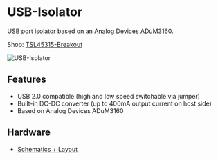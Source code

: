 # USB-Isolator
USB port isolator based on an [Analog Devices ADuM3160](http://www.analog.com/en/interface-isolation/digital-isolators/adum3160/products/product.html).

Shop: [TSL45315-Breakout](http://www.watterott.com/en/USB-Isolator)

![USB-Isolator](https://raw.github.com/watterott/USB-Isolator/master/img/usb-isolator.jpg)


## Features
* USB 2.0 compatible (high and low speed switchable via jumper)
* Built-in DC-DC converter (up to 400mA output current on host side)
* Based on Analog Devices ADuM3160


## Hardware
* [Schematics + Layout](https://github.com/watterott/USB-Isolator/tree/master/pcb)
